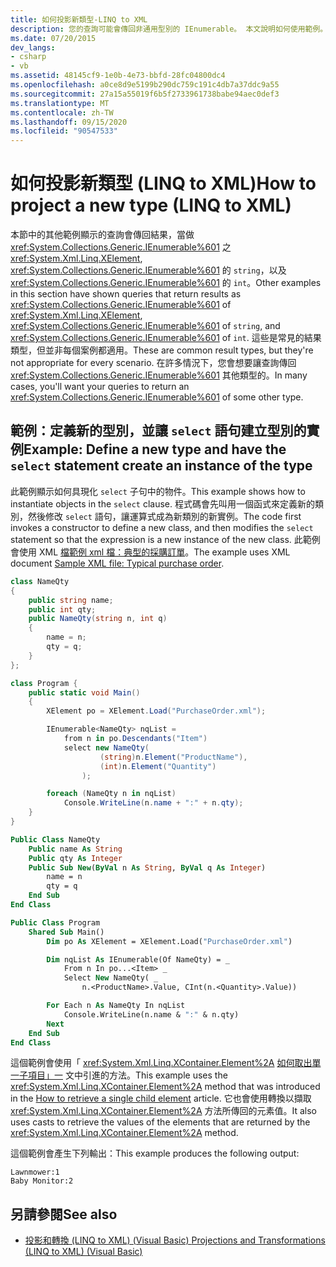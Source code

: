 ```yaml
---
title: 如何投影新類型-LINQ to XML
description: 您的查詢可能會傳回非通用型別的 IEnumerable。 本文說明如何使用範例。
ms.date: 07/20/2015
dev_langs:
- csharp
- vb
ms.assetid: 48145cf9-1e0b-4e73-bbfd-28fc04800dc4
ms.openlocfilehash: a0ce8d9e5199b290dc759c191c4db7a37ddc9a55
ms.sourcegitcommit: 27a15a55019f6b5f2733961738babe94aec0def3
ms.translationtype: MT
ms.contentlocale: zh-TW
ms.lasthandoff: 09/15/2020
ms.locfileid: "90547533"
---
```

# <a name="how-to-project-a-new-type-linq-to-xml"></a><span data-ttu-id="7ef7a-104">如何投影新類型 (LINQ to XML)</span><span class="sxs-lookup"><span data-stu-id="7ef7a-104">How to project a new type (LINQ to XML)</span></span>

<span data-ttu-id="7ef7a-105">本節中的其他範例顯示的查詢會傳回結果，當做 <xref:System.Collections.Generic.IEnumerable%601> 之 <xref:System.Xml.Linq.XElement>, <xref:System.Collections.Generic.IEnumerable%601> 的 `string`，以及 <xref:System.Collections.Generic.IEnumerable%601> 的 `int`。</span><span class="sxs-lookup"><span data-stu-id="7ef7a-105">Other examples in this section have shown queries that return results as <xref:System.Collections.Generic.IEnumerable%601> of <xref:System.Xml.Linq.XElement>, <xref:System.Collections.Generic.IEnumerable%601> of `string`, and <xref:System.Collections.Generic.IEnumerable%601> of `int`.</span></span> <span data-ttu-id="7ef7a-106">這些是常見的結果類型，但並非每個案例都適用。</span><span class="sxs-lookup"><span data-stu-id="7ef7a-106">These are common result types, but they're not appropriate for every scenario.</span></span> <span data-ttu-id="7ef7a-107">在許多情況下，您會想要讓查詢傳回 <xref:System.Collections.Generic.IEnumerable%601> 其他類型的。</span><span class="sxs-lookup"><span data-stu-id="7ef7a-107">In many cases, you'll want your queries to return an <xref:System.Collections.Generic.IEnumerable%601> of some other type.</span></span>

## <a name="example-define-a-new-type-and-have-the-select-statement-create-an-instance-of-the-type"></a><span data-ttu-id="7ef7a-108">範例：定義新的型別，並讓 `select` 語句建立型別的實例</span><span class="sxs-lookup"><span data-stu-id="7ef7a-108">Example: Define a new type and have the `select` statement create an instance of the type</span></span>

<span data-ttu-id="7ef7a-109">此範例顯示如何具現化 `select` 子句中的物件。</span><span class="sxs-lookup"><span data-stu-id="7ef7a-109">This example shows how to instantiate objects in the `select` clause.</span></span> <span data-ttu-id="7ef7a-110">程式碼會先叫用一個函式來定義新的類別，然後修改 `select` 語句，讓運算式成為新類別的新實例。</span><span class="sxs-lookup"><span data-stu-id="7ef7a-110">The code first invokes a constructor to define a new class, and then modifies the `select` statement so that the expression is a new instance of the new class.</span></span> <span data-ttu-id="7ef7a-111">此範例會使用 XML [檔範例 xml 檔：典型的採購訂單](sample-xml-file-typical-purchase-order.md)。</span><span class="sxs-lookup"><span data-stu-id="7ef7a-111">The example uses XML document [Sample XML file: Typical purchase order](sample-xml-file-typical-purchase-order.md).</span></span>

```csharp
class NameQty
{
    public string name;
    public int qty;
    public NameQty(string n, int q)
    {
        name = n;
        qty = q;
    }
};

class Program {
    public static void Main()
    {
        XElement po = XElement.Load("PurchaseOrder.xml");

        IEnumerable<NameQty> nqList =
            from n in po.Descendants("Item")
            select new NameQty(
                    (string)n.Element("ProductName"),
                    (int)n.Element("Quantity")
                );

        foreach (NameQty n in nqList)
            Console.WriteLine(n.name + ":" + n.qty);
    }
}
```

```vb
Public Class NameQty
    Public name As String
    Public qty As Integer
    Public Sub New(ByVal n As String, ByVal q As Integer)
        name = n
        qty = q
    End Sub
End Class

Public Class Program
    Shared Sub Main()
        Dim po As XElement = XElement.Load("PurchaseOrder.xml")

        Dim nqList As IEnumerable(Of NameQty) = _
            From n In po...<Item> _
            Select New NameQty( _
                n.<ProductName>.Value, CInt(n.<Quantity>.Value))

        For Each n As NameQty In nqList
            Console.WriteLine(n.name & ":" & n.qty)
        Next
    End Sub
End Class
```

<span data-ttu-id="7ef7a-112">這個範例會使用「 <xref:System.Xml.Linq.XContainer.Element%2A> [如何取出單一子項目」一](retrieve-single-child-element.md) 文中引進的方法。</span><span class="sxs-lookup"><span data-stu-id="7ef7a-112">This example uses the <xref:System.Xml.Linq.XContainer.Element%2A> method that was introduced in the [How to retrieve a single child element](retrieve-single-child-element.md) article.</span></span> <span data-ttu-id="7ef7a-113">它也會使用轉換以擷取 <xref:System.Xml.Linq.XContainer.Element%2A> 方法所傳回的元素值。</span><span class="sxs-lookup"><span data-stu-id="7ef7a-113">It also uses casts to retrieve the values of the elements that are returned by the <xref:System.Xml.Linq.XContainer.Element%2A> method.</span></span>

<span data-ttu-id="7ef7a-114">這個範例會產生下列輸出：</span><span class="sxs-lookup"><span data-stu-id="7ef7a-114">This example produces the following output:</span></span>

```output
Lawnmower:1
Baby Monitor:2
```

## <a name="see-also"></a><span data-ttu-id="7ef7a-115">另請參閱</span><span class="sxs-lookup"><span data-stu-id="7ef7a-115">See also</span></span>

- [<span data-ttu-id="7ef7a-116">投影和轉換 (LINQ to XML)  (Visual Basic) </span><span class="sxs-lookup"><span data-stu-id="7ef7a-116">Projections and Transformations (LINQ to XML) (Visual Basic)</span></span>](./work-dictionaries-linq-xml.md)
